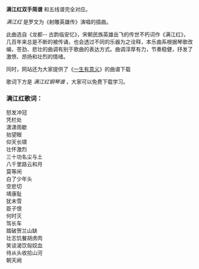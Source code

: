 

**满江红双手简谱** 和五线谱完全对应。

_满江红_ 是罗文为《射雕英雄传》演唱的插曲。

此曲选自《龙都--
古韵临安忆》，宋朝民族英雄岳飞的传世不朽词作《满江红》，几百年来总是不断的被传诵，也会透过不同的乐器为之诠释，本乐曲系根据琴歌改编，苍劲、悲壮的曲调有别于歌曲的表达方式。曲调淳厚有力，节奏稳健，抒发了激愤、昂扬和壮烈的情绪。

同时，网站还为大家提供了《[一生有意义](Music-8791-一生有意义-射雕英雄传之东邪西毒主题曲.html "一生有意义")》的曲谱下载

歌词下方是 _满江红钢琴谱_ ，大家可以免费下载学习。

### 满江红歌词：

怒发冲冠  
凭栏处  
潇潇雨歇  
抬望眼  
仰天长啸  
壮怀激烈  
三十功名尘与土  
八千里路云和月  
莫等闲  
白了少年头  
空悲切  
靖康耻  
犹未雪  
臣子恨  
何时灭  
驾长车  
踏破贺兰山缺  
壮志饥餐胡虏肉  
笑谈渴饮匈奴血  
待从头收拾山河  
朝天阙

